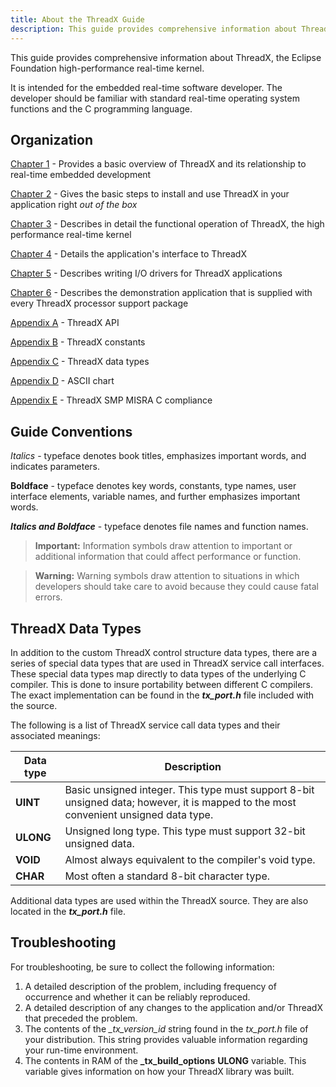 ```yaml
---
title: About the ThreadX Guide
description: This guide provides comprehensive information about ThreadX, the Eclipse Foundation high-performance real-time kernel.
---
```



This guide provides comprehensive information about ThreadX, the Eclipse Foundation high-performance real-time kernel. 

It is intended for the embedded real-time software developer. The developer should be familiar with standard real-time operating system functions and the C programming language.

## Organization

[Chapter 1](../chapter1) - Provides a basic overview of ThreadX and its relationship to real-time embedded development

[Chapter 2](../chapter2) - Gives the basic steps to install and use ThreadX in your application right *out of the box*

[Chapter 3](../chapter3) - Describes in detail the functional operation of ThreadX, the high performance real-time kernel

[Chapter 4](../chapter4) - Details the application's interface to ThreadX

[Chapter 5](../chapter5) - Describes writing I/O drivers for ThreadX applications

[Chapter 6](../chapter6) - Describes the demonstration application that is supplied with every ThreadX processor support package

[Appendix A](../appendix-a) - ThreadX API

[Appendix B](../appendix-b) - ThreadX constants

[Appendix C](../appendix-c) - ThreadX data types

[Appendix D](../appendix-d) - ASCII chart

[Appendix E](../appendix-e) - ThreadX SMP MISRA C compliance

## Guide Conventions

*Italics* - typeface denotes book titles, emphasizes important words, and indicates parameters.

**Boldface** - typeface denotes key words, constants, type names, user interface elements, variable names, and further emphasizes important words.

***Italics and Boldface*** - typeface denotes file names and function names.

> **Important:** Information symbols draw attention to important or additional information that could affect performance or function.

> **Warning:** Warning symbols draw attention to situations in which developers should take care to avoid because they could cause fatal errors.

## ThreadX Data Types

In addition to the custom ThreadX control structure data types, there are a series of special data types that are used in ThreadX service call interfaces. These special data types map directly to data types of the underlying C compiler. This is done to insure portability between different C compilers. The exact implementation can be found in the ***tx_port.h*** file included with the source.

The following is a list of ThreadX service call data types and their associated meanings:

| Data type  | Description |
| -------- | ------------------------------------------------------------------------------------------------------------------------------------ |
| **UINT** | Basic unsigned integer. This type must support 8-bit unsigned data; however, it is mapped to the most convenient unsigned data type. |
| **ULONG** | Unsigned long type. This type must support 32-bit unsigned data. |
| **VOID** | Almost always equivalent to the compiler's void type. |
| **CHAR** | Most often a standard 8-bit character type. |

Additional data types are used within the ThreadX source. They are
also located in the ***tx_port.h*** file.

## Troubleshooting

For troubleshooting, be sure to collect the following information:

1. A detailed description of the problem, including frequency of occurrence and whether it can be reliably reproduced.
2. A detailed description of any changes to the application and/or ThreadX that preceded the problem.
3. The contents of the *_tx_version_id* string found in the *tx_port.h* file of your distribution. This string provides valuable information regarding your run-time environment.
4. The contents in RAM of the **_tx_build_options** **ULONG** variable. This variable gives information on how your ThreadX library was built.
